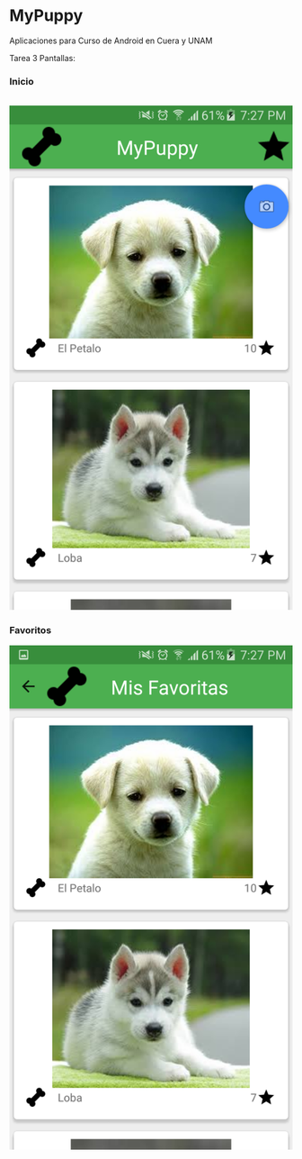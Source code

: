 # MyPuppy
Aplicaciones para Curso de Android en Cuera y UNAM

Tarea 3 Pantallas:
<h3>Inicio</h3>
<br/>
<img src='https://github.com/ingscomarmr/MyPuppy/blob/master/T3_Inicio.png' />
<br/>
<h3>Favoritos</h3>
<img src='https://github.com/ingscomarmr/MyPuppy/blob/master/T3_Favoritos.png' />
